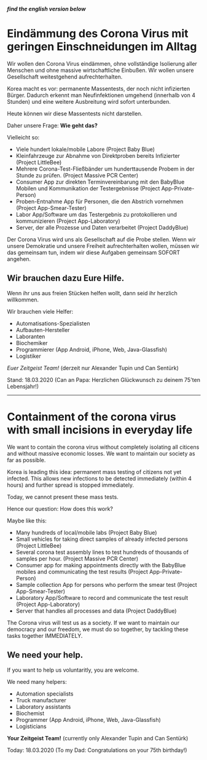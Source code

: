 ___find the english version below___

# Eindämmung des Corona Virus mit geringen Einschneidungen im Alltag

Wir wollen den Corona Virus eindämmen, ohne vollständige Isolierung aller Menschen und ohne massive wirtschaftliche Einbußen. Wir wollen unsere Gesellschaft weitestgehend aufrechterhalten.

Korea macht es vor: permanente Massentests, der noch nicht infizierten Bürger. Dadurch erkennt man Neufinfektionen umgehend (innerhalb von 4 Stunden) und eine weitere Ausbreitung wird sofort unterbunden.

Heute können wir diese Massentests nicht darstellen. 

Daher unsere Frage: __Wie geht das?__

Vielleicht so:

* Viele hundert lokale/mobile Labore (Project Baby Blue)
* Kleinfahrzeuge zur Abnahme von Direktproben bereits Infizierter (Project LittleBee)
* Mehrere Corona-Test-Fließbänder um hunderttausende Probem in der Stunde zu prüfen. (Project Massive PCR Center)
* Consumer App zur direkten Terminvereinbarung mit den BabyBlue Mobilen und Kommunikation der Testergebnisse (Project App-Private-Person)
* Proben-Entnahme App für Personen, die den Abstrich vornehmen (Project App-Smear-Tester)
* Labor App/Software um das Testergebnis zu protokollieren und kommunizieren (Project App-Laboratory)
* Server, der alle Prozesse und Daten verarbeitet (Project DaddyBlue)

Der Corona Virus wird uns als Gesellschaft auf die Probe stellen. Wenn wir unsere Demokratie und unsere Freiheit aufrechterhalten wollen, müssen wir das gemeinsam tun, indem wir diese Aufgaben gemeinsam SOFORT angehen.

## Wir brauchen dazu Eure Hilfe.

Wenn ihr uns aus freien Stücken helfen wollt, dann seid ihr herzlich willkommen.

Wir brauchen viele Helfer:

* Automatisations-Spezialisten
* Aufbauten-Hersteller
* Laboranten
* Biochemiker
* Programmierer (App Android, iPhone, Web, Java-Glassfish)
* Logistiker

_Euer Zeitgeist Team!_ (derzeit nur Alexander Tupin und Can Sentürk)

Stand: 18.03.2020
(Can an Papa: Herzlichen Glückwunsch zu deinem 75'ten Lebensjahr!)

-------------------------

# Containment of the corona virus with small incisions in everyday life

We want to contain the corona virus without completely isolating all citicens and without massive economic losses. We want to maintain our society as far as possible.

Korea is leading this idea: permanent mass testing of citizens not yet infected. This allows new infections to be detected immediately (within 4 hours) and further spread is stopped immediately.

Today, we cannot present these mass tests.

Hence our question: How does this work?

Maybe like this:

 *   Many hundreds of local/mobile labs (Project Baby Blue)
 *   Small vehicles for taking direct samples of already infected persons (Project LittleBee)
 *   Several corona test assembly lines to test hundreds of thousands of samples per hour. (Project Massive PCR Center)
 *   Consumer app for making appointments directly with the BabyBlue mobiles and communicating the test results (Project App-Private-Person)
 *   Sample collection App for persons who perform the smear test (Project App-Smear-Tester)
 *   Laboratory App/Software to record and communicate the test result (Project App-Laboratory)
 *   Server that handles all processes and data (Project DaddyBlue)

The Corona virus will test us as a society. If we want to maintain our democracy and our freedom, we must do so together, by tackling these tasks together IMMEDIATELY.

## We need your help.

If you want to help us voluntaritly, you are welcome.

We need many helpers:

 *   Automation specialists
 *   Truck manufacturer
 *   Laboratory assistants
 *   Biochemist
 *   Programmer (App Android, iPhone, Web, Java-Glassfish)
 *   Logisticians

__Your Zeitgeist Team!__ (currently only Alexander Tupin and Can Sentürk)

Today: 18.03.2020 
(To my Dad: Congratulations on your 75th birthday!)

